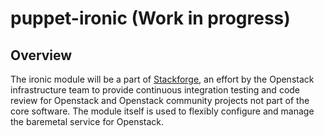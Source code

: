 puppet-ironic (Work in progress)
===================================

Overview
--------

The ironic module will be a part of [Stackforge](https://github.com/stackforge), an effort by the Openstack infrastructure team to provide continuous integration testing and code review for Openstack and Openstack community projects not part of the core software. The module itself is used to flexibly configure and manage the baremetal service for Openstack.
